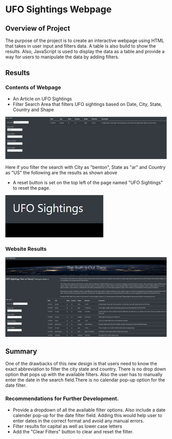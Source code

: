 # UFO Sightings Webpage

## Overview of Project

The purpose of the project is to create an interactive webpage using HTML that takes in user input and filters data. A table is also build to show the results. Also, JavaScript is used to display the data as a table and provide a way for users to manipulate the data by adding filters.

## Results

### Contents of Webpage

- An Article on UFO Sightings
- Filter Search Area that filters UFO sightings based on Date, City, State, Country and Shape

![Filter_Search.png](https://github.com/smj452/UFOs/blob/main/Static/images/Filter_Search.png)

Here if you filter the search with City as "benton", State as "ar" and Country as "US" the following are the results as shown above

- A reset button is set on the top left of the page named "UFO Sightings" to reset the page.

![Reset Button.png](https://github.com/smj452/UFOs/blob/main/Static/images/Reset%20Button.png)

### Website Results

![Website Results.png](https://github.com/smj452/UFOs/blob/main/Static/images/Website%20Results.png)

## Summary

One of the drawbacks of this new design is that users need to know the exact abbreviation to filter the city state and country. There is no drop down option that pops up with the available filters.
Also the user has to manually enter the date in the search field.There is no calendar pop-up option for the date filter. 


### Recommendations for Further Development.

- Provide a dropdown of all the available filter options. Also include a date calender pop-up for the date filter field. Adding this would help user to enter dates in the correct format and avoid any manual errors.
- Filter results for capital as well as lower case letters
- Add the "Clear Filters" button to clear and reset the filter.
